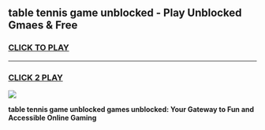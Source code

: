 
## table tennis game unblocked - Play Unblocked Gmaes & Free
<h3>
<a href="https://news.freeplayer.one?title=table_tennis_game_unblocked&ref=16F">CLICK TO PLAY</a></h3>
<hr>

<h3>
<a href="https://news.freeplayer.one?title=table_tennis_game_unblocked&ref=16F">CLICK 2 PLAY</a>
  
</h3>

<a href="https://news.freeplayer.one?title=table_tennis_game_unblocked&ref=16F/"><img src="https://clearcache.store/games.png"></a>


**table tennis game unblocked games unblocked: Your Gateway to Fun and Accessible Online Gaming**
